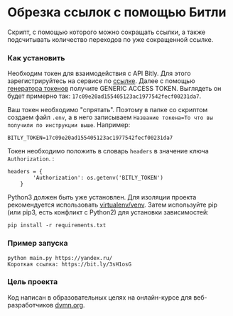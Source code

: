 # Обрезка ссылок с помощью Битли

Скрипт, с помощью которого можно сокращать ссылки, а также подсчитывать
количество переходов по уже сокращенной ссылке.

### Как установить

Необходим токен для взаимодействия с API Bitly. Для этого зарегистрируйтесь на сервисе по [ссылке](https://bit.ly/).
Далее с помощью [генератора токенов](https://bitly.com/a/oauth_apps) получите GENERIC ACCESS TOKEN. 
Выглядеть он будет примерно так: `17c09e20ad155405123ac1977542fecf00231da7`.

Ваш токен необходимо "спрятать". Поэтому в папке со скриптом создаем файл `.env`,
а в него записываем `Название токена=То что вы получили по инструкции выше`. Например: 
```
BITLY_TOKEN=17c09e20ad155405123ac1977542fecf00231da7
```

Токен необходимо положить в словарь `headers` в значение ключа `Authorization`. :
```
headers = {
        'Authorization': os.getenv('BITLY_TOKEN')
    }
```

Python3 должен быть уже установлен. 
Для изоляции проекта рекомендуется использовать [virtualenv/venv](https://docs.python.org/3/library/venv.html).
Затем используйте pip (или pip3, есть конфликт с Python2) для установки зависимостей:
```
pip install -r requirements.txt
```

### Пример запуска

```
python main.py https://yandex.ru/
Короткая ссылка: https://bit.ly/3sH1osG
```

### Цель проекта

Код написан в образовательных целях на онлайн-курсе для веб-разработчиков [dvmn.org](https://dvmn.org/).